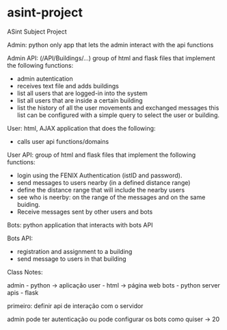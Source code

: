 # asint-project
ASint Subject Project

Admin:
    python only app that lets the admin interact with the api functions

Admin API: (/API/Buildings/...)
    group of html and flask files that implement the following functions:

- admin autentication
- receives text file and adds buildings
- list all users that are logged-in into the system
- list all users that are inside a certain building
- list the history of all the user movements and exchanged messages this list can be configured
with a simple query to select the user or building.

User: 
    html, AJAX application that does the following:

- calls user api functions/domains

User API: 
    group of html and flask files that implement the following functions:

- login using the FENIX Authentication (istID and password).
- send messages to users nearby (in a defined distance range)
- define the distance range that will include the nearby users
- see who is neerby: on the range of the messages and on the same buiding.
- Receive messages sent by other users and bots


Bots:
    python application that interacts with bots API

Bots API:

- registration and assignment to a building
- send message to users in that building


Class Notes:

admin - python -> aplicação 
user - html -> página web
bots - python
server apis - flask

primeiro: definir api de interação com o servidor

admin pode ter autenticação ou pode configurar os bots como quiser -> 20
